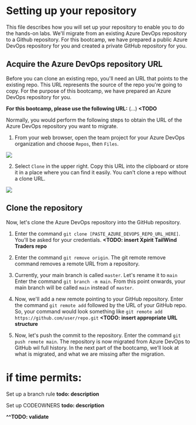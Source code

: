 # Setting up your repository
This file describes how you will set up your repository to enable you to do the hands-on labs. We'll migrate from an existing Azure DevOps repository to a Github repository. 
For this bootcamp, we have prepared a public Azure DevOps repository for you and created a private GitHub repository for you.

## Acquire the Azure DevOps repository URL
Before you can clone an existing repo, you'll need an URL that points to the existing repo. This URL represents the source of the repo you're going to copy. 
For the purpose of this bootcamp, we have prepared an Azure DevOps repository for you. 

**For this bootcamp, please use the following URL:** (...) **<TODO**

Normally, you would perform the following steps to obtain the URL of the Azure DevOps repository you want to migrate. 
1. From your web browser, open the team project for your Azure DevOps organization and choose `Repos`, then `Files`.

![](https://docs.microsoft.com/en-us/azure/devops/repos/git/media/clone-repo/repos-files.png?view=azure-devops)

2. Select `Clone` in the upper right. Copy this URL into the clipboard or store it in a place where you can find it easily. You can't clone a repo without a clone URL.

![](https://docs.microsoft.com/en-us/azure/devops/repos/git/media/get_clone_url.gif?view=azure-devops) 

## Clone the repository 
Now, let's clone the Azure DevOps repository into the GitHub repository.
1. Enter the command `git clone [PASTE_AZURE_DEVOPS_REPO_URL_HERE]`. You'll be asked for your credentials. **<TODO: insert Xpirit TailWind Traders repo**

2. Enter the command `git remove origin`. The git remote remove command removes a remote URL from a repository.

3. Currently, your main branch is called `master`. Let's rename it to `main` Enter the command `git branch -m main`. From this point onwards, your main branch will be called `main` instead of `master`.

4. Now, we'll add a new remote pointing to your GitHub repository. Enter the command `git remote add` followed by the URL of your GitHub repo. So, your command would look something like `git remote add https://github.com/user/repo.git` **<TODO: insert appropriate URL structure**

5. Now, let's push the commit to the repository. Enter the command `git push remote main`.
The repository is now migrated from Azure DevOps to GitHub wil full history. In the next part of the bootcamp, we'll look at what is migrated, and what we are missing after the migration.

# if time permits:
Set up a branch rule
**todo: description**

Set up CODEOWNERS
**todo: description**

**^^TODO: validate**
